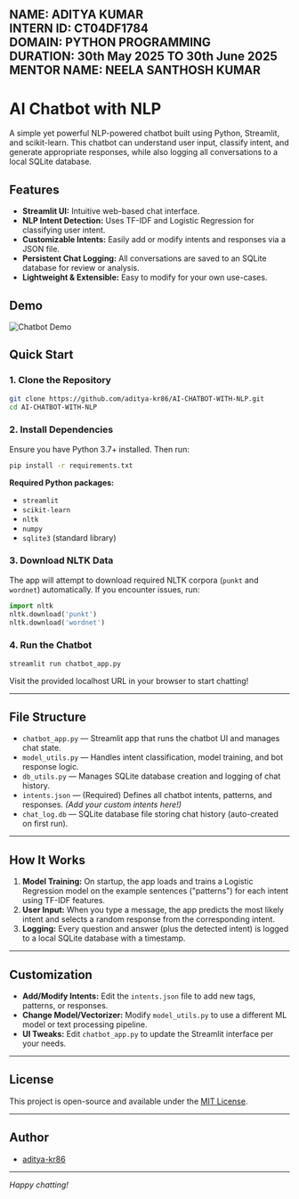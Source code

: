 NAME: ADITYA KUMAR    
INTERN ID: CT04DF1784     
DOMAIN: PYTHON PROGRAMMING      
DURATION: 30th May 2025 TO 30th June 2025      
MENTOR NAME: NEELA SANTHOSH KUMAR  
---
# AI Chatbot with NLP

A simple yet powerful NLP-powered chatbot built using Python, Streamlit, and scikit-learn. This chatbot can understand user input, classify intent, and generate appropriate responses, while also logging all conversations to a local SQLite database.

## Features

- **Streamlit UI:** Intuitive web-based chat interface.
- **NLP Intent Detection:** Uses TF-IDF and Logistic Regression for classifying user intent.
- **Customizable Intents:** Easily add or modify intents and responses via a JSON file.
- **Persistent Chat Logging:** All conversations are saved to an SQLite database for review or analysis.
- **Lightweight & Extensible:** Easy to modify for your own use-cases.

## Demo

![Chatbot Demo](https://raw.githubusercontent.com/aditya-kr86/AI-CHATBOT-WITH-NLP/main/demo.gif) <!-- Replace with actual demo GIF if available -->

## Quick Start

### 1. Clone the Repository

```bash
git clone https://github.com/aditya-kr86/AI-CHATBOT-WITH-NLP.git
cd AI-CHATBOT-WITH-NLP
```

### 2. Install Dependencies

Ensure you have Python 3.7+ installed. Then run:

```bash
pip install -r requirements.txt
```

**Required Python packages:**
- `streamlit`
- `scikit-learn`
- `nltk`
- `numpy`
- `sqlite3` (standard library)

### 3. Download NLTK Data

The app will attempt to download required NLTK corpora (`punkt` and `wordnet`) automatically. If you encounter issues, run:

```python
import nltk
nltk.download('punkt')
nltk.download('wordnet')
```

### 4. Run the Chatbot

```bash
streamlit run chatbot_app.py
```

Visit the provided localhost URL in your browser to start chatting!

---

## File Structure

- `chatbot_app.py` — Streamlit app that runs the chatbot UI and manages chat state.
- `model_utils.py` — Handles intent classification, model training, and bot response logic.
- `db_utils.py` — Manages SQLite database creation and logging of chat history.
- `intents.json` — (Required) Defines all chatbot intents, patterns, and responses. *(Add your custom intents here!)*
- `chat_log.db` — SQLite database file storing chat history (auto-created on first run).

---

## How It Works

1. **Model Training:** On startup, the app loads and trains a Logistic Regression model on the example sentences ("patterns") for each intent using TF-IDF features.
2. **User Input:** When you type a message, the app predicts the most likely intent and selects a random response from the corresponding intent.
3. **Logging:** Every question and answer (plus the detected intent) is logged to a local SQLite database with a timestamp.

---

## Customization

- **Add/Modify Intents:** Edit the `intents.json` file to add new tags, patterns, or responses.
- **Change Model/Vectorizer:** Modify `model_utils.py` to use a different ML model or text processing pipeline.
- **UI Tweaks:** Edit `chatbot_app.py` to update the Streamlit interface per your needs.

---

## License

This project is open-source and available under the [MIT License](LICENSE).

---

## Author

- [aditya-kr86](https://github.com/aditya-kr86)

---

*Happy chatting!*
